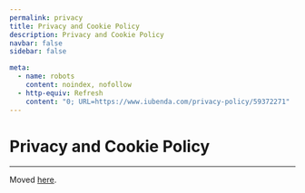 ```yaml
---
permalink: privacy
title: Privacy and Cookie Policy
description: Privacy and Cookie Policy
navbar: false
sidebar: false

meta:
  - name: robots
    content: noindex, nofollow
  - http-equiv: Refresh
    content: "0; URL=https://www.iubenda.com/privacy-policy/59372271"
---
```


# Privacy and Cookie Policy

---

Moved [here](https://www.iubenda.com/privacy-policy/59372271).
